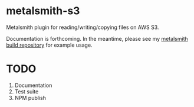 # metalsmith-s3
Metalsmith plugin for reading/writing/copying files on AWS S3.

Documentation is forthcoming. In the meantime, please see my [metalsmith build repository](https://github.com/mwishek/nonlinear.build) for example usage.

# TODO
1. Documentation
2. Test suite
3. NPM publish
